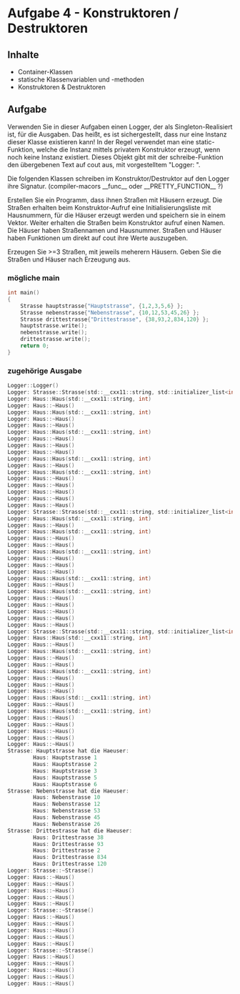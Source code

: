 # Aufgabe 4 - Konstruktoren / Destruktoren

## Inhalte
- Container-Klassen
- statische Klassenvariablen und -methoden
- Konstruktoren & Destruktoren

## Aufgabe
Verwenden Sie in dieser Aufgaben einen Logger, der als Singleton-Realisiert ist, für die Ausgaben.
Das heißt, es ist sichergestellt, dass nur eine Instanz dieser Klasse existieren kann!
In der Regel verwendet man eine static-Funktion, welche die Instanz mittels privatem Konstruktor erzeugt, wenn noch keine Instanz existiert.
Dieses Objekt gibt mit der schreibe-Funktion den übergebenen Text auf cout aus, mit vorgestelltem "Logger: ".

Die folgenden Klassen schreiben im Konstruktor/Destruktor auf den Logger ihre Signatur. (compiler-macors \_\_func\_\_ oder \_\_PRETTY_FUNCTION\_\_ ?)

Erstellen Sie ein Programm, dass ihnen Straßen mit Häusern erzeugt.
Die Straßen erhalten beim Konstruktor-Aufruf eine Initialisierungsliste mit Hausnummern, für die Häuser erzeugt werden und speichern sie in einem Vektor. Weiter erhalten die Straßen beim Konstruktor aufruf einen Namen. Die Häuser haben Straßennamen und Hausnummer. Straßen und Häuser haben Funktionen um direkt auf cout ihre Werte auszugeben.

Erzeugen Sie >=3 Straßen, mit jeweils meherern Häusern.
Geben Sie die Straßen und Häuser nach Erzeugung aus.

### mögliche main
```c++
int main()
{
    Strasse hauptstrasse{"Hauptstrasse", {1,2,3,5,6} };
    Strasse nebenstrasse{"Nebenstrasse", {10,12,53,45,26} };
    Strasse drittestrasse{"Drittestrasse", {38,93,2,834,120} };
    hauptstrasse.write();
    nebenstrasse.write();
    drittestrasse.write();
    return 0;
}
```

### zugehörige Ausgabe
```c
Logger::Logger()
Logger: Strasse::Strasse(std::__cxx11::string, std::initializer_list<int>)
Logger: Haus::Haus(std::__cxx11::string, int)
Logger: Haus::~Haus()
Logger: Haus::Haus(std::__cxx11::string, int)
Logger: Haus::~Haus()
Logger: Haus::~Haus()
Logger: Haus::Haus(std::__cxx11::string, int)
Logger: Haus::~Haus()
Logger: Haus::~Haus()
Logger: Haus::~Haus()
Logger: Haus::Haus(std::__cxx11::string, int)
Logger: Haus::~Haus()
Logger: Haus::Haus(std::__cxx11::string, int)
Logger: Haus::~Haus()
Logger: Haus::~Haus()
Logger: Haus::~Haus()
Logger: Haus::~Haus()
Logger: Haus::~Haus()
Logger: Strasse::Strasse(std::__cxx11::string, std::initializer_list<int>)
Logger: Haus::Haus(std::__cxx11::string, int)
Logger: Haus::~Haus()
Logger: Haus::Haus(std::__cxx11::string, int)
Logger: Haus::~Haus()
Logger: Haus::~Haus()
Logger: Haus::Haus(std::__cxx11::string, int)
Logger: Haus::~Haus()
Logger: Haus::~Haus()
Logger: Haus::~Haus()
Logger: Haus::Haus(std::__cxx11::string, int)
Logger: Haus::~Haus()
Logger: Haus::Haus(std::__cxx11::string, int)
Logger: Haus::~Haus()
Logger: Haus::~Haus()
Logger: Haus::~Haus()
Logger: Haus::~Haus()
Logger: Haus::~Haus()
Logger: Strasse::Strasse(std::__cxx11::string, std::initializer_list<int>)
Logger: Haus::Haus(std::__cxx11::string, int)
Logger: Haus::~Haus()
Logger: Haus::Haus(std::__cxx11::string, int)
Logger: Haus::~Haus()
Logger: Haus::~Haus()
Logger: Haus::Haus(std::__cxx11::string, int)
Logger: Haus::~Haus()
Logger: Haus::~Haus()
Logger: Haus::~Haus()
Logger: Haus::Haus(std::__cxx11::string, int)
Logger: Haus::~Haus()
Logger: Haus::Haus(std::__cxx11::string, int)
Logger: Haus::~Haus()
Logger: Haus::~Haus()
Logger: Haus::~Haus()
Logger: Haus::~Haus()
Logger: Haus::~Haus()
Strasse: Hauptstrasse hat die Haeuser:
        Haus: Hauptstrasse 1
        Haus: Hauptstrasse 2
        Haus: Hauptstrasse 3
        Haus: Hauptstrasse 5
        Haus: Hauptstrasse 6
Strasse: Nebenstrasse hat die Haeuser:
        Haus: Nebenstrasse 10
        Haus: Nebenstrasse 12
        Haus: Nebenstrasse 53
        Haus: Nebenstrasse 45
        Haus: Nebenstrasse 26
Strasse: Drittestrasse hat die Haeuser:
        Haus: Drittestrasse 38
        Haus: Drittestrasse 93
        Haus: Drittestrasse 2
        Haus: Drittestrasse 834
        Haus: Drittestrasse 120
Logger: Strasse::~Strasse()
Logger: Haus::~Haus()
Logger: Haus::~Haus()
Logger: Haus::~Haus()
Logger: Haus::~Haus()
Logger: Haus::~Haus()
Logger: Strasse::~Strasse()
Logger: Haus::~Haus()
Logger: Haus::~Haus()
Logger: Haus::~Haus()
Logger: Haus::~Haus()
Logger: Haus::~Haus()
Logger: Strasse::~Strasse()
Logger: Haus::~Haus()
Logger: Haus::~Haus()
Logger: Haus::~Haus()
Logger: Haus::~Haus()
Logger: Haus::~Haus()
```